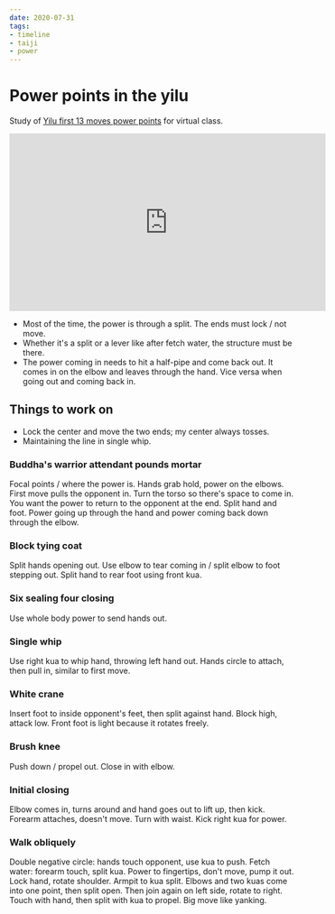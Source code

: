 ```yaml
---
date: 2020-07-31
tags:
- timeline
- taiji
- power
---
```


# Power points in the yilu

Study of [Yilu first 13 moves power points](http://practicalmethod.com/2020/07/yilu-first-13-moves-power-points-20200717-online-video-trailer/) for virtual class.

<div style="text-align: center;"><iframe width="560" height="315" src="https://www.youtube.com/embed/GriC7VLS8B8" frameborder="0" allow="accelerometer; autoplay; encrypted-media; gyroscope; picture-in-picture" allowfullscreen></iframe></div>

- Most of the time, the power is through a split.  The ends must lock / not move.
- Whether it's a split or a lever like after fetch water, the structure must be there.
- The power coming in needs to hit a half-pipe and come back out.  It comes in on the elbow and leaves through the hand.  Vice versa when going out and coming back in.

## Things to work on
- Lock the center and move the two ends; my center always tosses.
- Maintaining the line in single whip.

### Buddha's warrior attendant pounds mortar
Focal points / where the power is.
Hands grab hold, power on the elbows.
First move pulls the opponent in.
Turn the torso so there's space to come in.
You want the power to return to the opponent at the end.
Split hand and foot.
Power going up through the hand and power coming back down through the elbow.

### Block tying coat
Split hands opening out.
Use elbow to tear coming in / split elbow to foot stepping out.
Split hand to rear foot using front kua.

### Six sealing four closing
Use whole body power to send hands out.

### Single whip
Use right kua to whip hand, throwing left hand out.
Hands circle to attach, then pull in, similar to first move.

### White crane
Insert foot to inside opponent's feet, then split against hand.
Block high, attack low.
Front foot is light because it rotates freely.

### Brush knee
Push down / propel out.
Close in with elbow.

### Initial closing
Elbow comes in, turns around and hand goes out to lift up, then kick.
Forearm attaches, doesn't move.  Turn with waist.  Kick right kua for power.

### Walk obliquely
Double negative circle: hands touch opponent, use kua to push.
Fetch water: forearm touch, split kua.
Power to fingertips, don't move, pump it out.
Lock hand, rotate shoulder.
Armpit to kua split.
Elbows and two kuas come into one point, then split open.
Then join again on left side, rotate to right.
Touch with hand, then split with kua to propel.
Big move like yanking.
